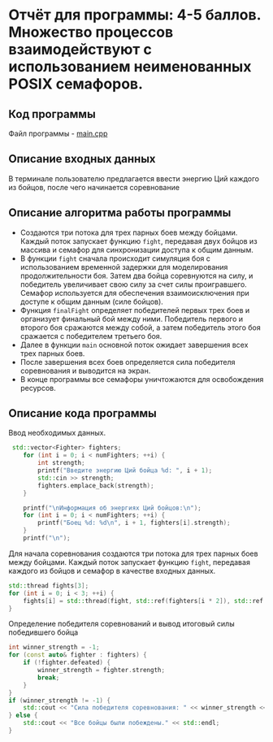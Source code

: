 # Отчёт для программы: 4-5 баллов. Множество процессов взаимодействуют с использованием неименованных POSIX семафоров.

## Код программы

Файл программы - [main.cpp](main.cpp)

## Описание входных данных

В терминале пользователю предлагается ввести энергию Ций каждого из бойцов, после чего начинается соревнование

## Описание алгоритма работы программы

- Создаются три потока для трех парных боев между бойцами. Каждый поток запускает функцию `fight`, передавая двух бойцов из массива и семафор для синхронизации доступа к общим данным.
- В функции `fight` сначала происходит симуляция боя с использованием временной задержки для моделирования продолжительности боя. Затем два бойца соревнуются на силу, и победитель увеличивает свою силу за счет силы проигравшего. Семафор используется для обеспечения взаимоисключения при доступе к общим данным (силе бойцов).
- Функция `finalFight` определяет победителей первых трех боев и организует финальный бой между ними. Победитель первого и второго боя сражаются между собой, а затем победитель этого боя сражается с победителем третьего боя.
- Далее в функции `main` основной поток ожидает завершения всех трех парных боев.
- После завершения всех боев определяется сила победителя соревнования и выводится на экран.
- В конце программы все семафоры уничтожаются для освобождения ресурсов.
  
## Описание кода программы

Ввод необходимых данных.
```cpp
 std::vector<Fighter> fighters;
    for (int i = 0; i < numFighters; ++i) {
        int strength;
        printf("Введите энергию Ций бойца %d: ", i + 1);
        std::cin >> strength;
        fighters.emplace_back(strength);
    }

    printf("\nИнформация об энергиях Ций бойцов:\n");
    for (int i = 0; i < numFighters; ++i) {
        printf("Боец %d: %d\n", i + 1, fighters[i].strength);
    }
    printf("\n");
```

Для начала соревнования создаются три потока для трех парных боев между бойцами. Каждый поток запускает функцию `fight`, передавая каждого из бойцов и семафор в качестве входных данных.
```cpp
std::thread fights[3];
for (int i = 0; i < 3; ++i) {
    fights[i] = std::thread(fight, std::ref(fighters[i * 2]), std::ref(fighters[i * 2 + 1]), std::ref(semaphore));
}
```

Определение победителя соревнований и вывод итоговый силы победившего бойца
```cpp
int winner_strength = -1;
for (const auto& fighter : fighters) {
    if (!fighter.defeated) {
        winner_strength = fighter.strength;
        break;
    }
}
if (winner_strength != -1) {
    std::cout << "Сила победителя соревнования: " << winner_strength << std::endl;
} else {
    std::cout << "Все бойцы были побеждены." << std::endl;
}
```
